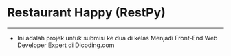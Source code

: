 # Restaurant Happy (RestPy)
***
- Ini adalah projek untuk submisi ke dua di kelas Menjadi Front-End Web Developer Expert di Dicoding.com

